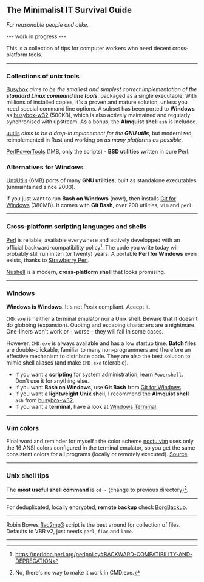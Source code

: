 ## The Minimalist IT Survival Guide
_For reasonable people and alike._

--- work in progress ---

This is a collection of tips for computer workers who need decent cross-platform tools.

---
### Collections of unix tools ###

[Busybox](https://www.busybox.net) _aims to be the smallest and simplest correct implementation of the_ ___standard Linux command line tools___, packaged as a single executable. With millions of installed copies, it's a proven and mature solution, unless you need special command line options. A subset has been ported to **Windows** as [busybox-w32](https://frippery.org/busybox) (500KB), which is also actively maintained and regularly synchronised with upstream. As a bonus, the **Almquist shell** `ash` is included.

[uutils](https://uutils.github.io) _aims to be a drop-in replacement for the_ ___GNU utils___, but modernized, reimplemented in Rust and working on _as many platforms as possible_. 

[PerlPowerTools](https://perlpowertools.com) (1MB, only the scripts) - **BSD utilities** written in pure Perl.

### Alternatives for Windows ###

[UnxUtils](https://en.wikipedia.org/wiki/UnxUtils) (6MB) ports of many **GNU utilities**, built as standalone executables (unmaintained since 2003).

If you just want to run **Bash on Windows** (now!), then installs [Git for Windows](https://gitforwindows.org) (380MB). It comes with **Git Bash**, over 200 utilities, `vim` and `perl`.

---

### Cross-platform scripting languages and shells ###

[Perl](https://www.perl.org) is reliable, available everywhere and actively developped with an official backward-compatibility policy[^1]. The code you write today will probably still run in ten (or twenty) years. A portable **Perl for Windows** even exists, thanks to [Strawberry Perl](https://strawberryperl.com).

[Nushell](https://www.nushell.sh) is a modern, **cross-platform shell** that looks promising.

---

### Windows ###

**Windows is Windows**. It's not Posix compliant. Accept it.

`CMD.exe` is neither a terminal emulator nor a Unix shell. Beware that it doesn't do globbing (expansion). Quoting and escaping characters are a nightmare. One-liners won't work or - worse - they will fail in some cases.

However, `CMD.exe` is always available and has a low startup time. **Batch files** are double-clickable, familiar to many non-programmers and therefore an effective mechanism to distribute code. They are also the best solution to mimic shell aliases (and make `CMD.exe` tolerable).

- If you want a **scripting** for system administration, learn `Powershell`. Don't use it for anything else.
- If you want **Bash on Windows**, use **Git Bash** from [Git for Windows](https://gitforwindows.org).
- If you want a **lightweight Unix shell**, I recommend the **Almquist shell** `ash` from [busybox-w32](https://frippery.org/busybox).
- If you want a **terminal**, have a look at [Windows Terminal](https://en.wikipedia.org/wiki/Windows_Terminal).



---

### Vim colors ###

Final word and reminder for myself : the color scheme [noctu.vim](https://github.com/noahfrederick/vim-noctu) uses only the 16 ANSI colors configured in the terminal emulator, so you get the same consistent colors for all programs (locally or remotely executed). [Source](https://jeffkreeftmeijer.com/vim-16-color/)

---

### Unix shell tips ###

The **most useful shell command** is `cd -` (change to previous directory)[^2].

---

For deduplicated, locally encrypted, **remote backup** check [BorgBackup](https://www.borgbackup.org/).

---

Robin Bowes [flac2mp3](https://github.com/robinbowes/flac2mp3) script is the best around for collection of files. Defaults to VBR v2, just needs `perl`, `flac` and `lame`.

---

[^1]: <https://perldoc.perl.org/perlpolicy#BACKWARD-COMPATIBILITY-AND-DEPRECATION>
[^2]: No, there's no way to make it work in CMD.exe.

